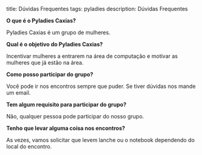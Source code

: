 title: Dúvidas Frequentes
tags: pyladies
description: Dúvidas Frequentes
<!-- template: page -->


**O que é o Pyladies Caxias?**

Pyladies Caxias é um grupo de mulheres.

**Qual é o objetivo do Pyladies Caxias?**

Incentivar mulheres a entrarem na área de computação e motivar as mulheres que já estão na área.

**Como posso participar do grupo?**

Você pode ir nos encontros sempre que puder. Se tiver dúvidas nos mande um email.

**Tem algum requisito para participar do grupo?**

Não, qualquer pessoa pode participar do nosso grupo.

**Tenho que levar alguma coisa nos encontros?**

As vezes, vamos solicitar que levem lanche ou o notebook dependendo do local do encontro.
